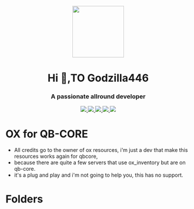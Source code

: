 <p align="center">
    <img width="140" src="https://avatars.githubusercontent.com/u/164139458?v=4" />  
    <h1 align="center">Hi 👋,TO Godzilla446</h1>
    <h3 align="center">A passionate allround developer </h3>    
</p>

<p align="center">
  <a href="https://github.com/MaDHouSe79/ox-on-qbcore/issues">
    <img src="https://img.shields.io/github/issues/MaDHouSe79/ox-on-qbcore"/> 
  </a>
  <a href="https://github.com/MaDHouSe79/ox-on-qbcore/watchers">
    <img src="https://img.shields.io/github/watchers/MaDHouSe79/ox-on-qbcore"/> 
  </a> 
  <a href="https://github.com/MaDHouSe79/ox-on-qbcore/network/members">
    <img src="https://img.shields.io/github/forks/MaDHouSe79/ox-on-qbcore"/> 
  </a>  
  <a href="https://github.com/MaDHouSe79/ox-on-qbcore/stargazers">
    <img src="https://img.shields.io/github/stars/MaDHouSe79/ox-on-qbcore?color=white"/> 
  </a>
  <a href="https://github.com/MaDHouSe79/ox-on-qbcore/blob/main/LICENSE">
    <img src="https://img.shields.io/github/license/MaDHouSe79/ox-on-qbcore?color=black"/> 
  </a>      
</p>

# OX for QB-CORE
- All credits go to the owner of ox resources, i'm just a dev that make this resources works again for qbcore, 
- because there are quite a few servers that use ox_inventory but are on qb-core.
- it's a plug and play and i'm not going to help you, this has no support.

# Folders
